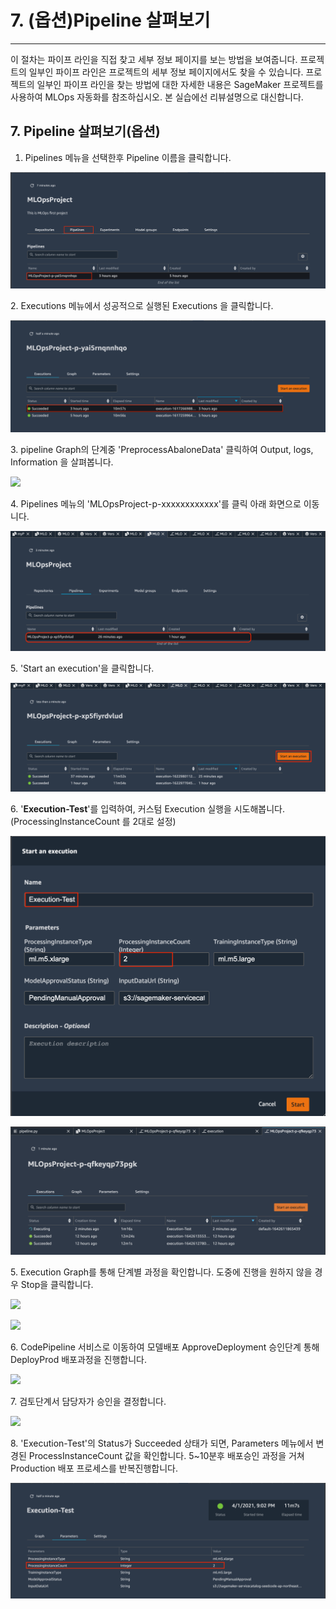 # 7. (옵션)Pipeline 살펴보기

***

이 절차는 파이프 라인을 직접 찾고 세부 정보 페이지를 보는 방법을 보여줍니다. 프로젝트의 일부인 파이프 라인은 프로젝트의 세부 정보 페이지에서도 찾을 수 있습니다. 프로젝트의 일부인 파이프 라인을 찾는 방법에 대한 자세한 내용은 SageMaker 프로젝트를 사용하여 MLOps 자동화를 참조하십시오. 본 실습에선 리뷰설명으로 대신합니다.

## 7. Pipeline 살펴보기(옵션)

1. Pipelines 메뉴을 선택한후 Pipeline 이름을 클릭합니다.

![](<../.gitbook/assets/Screen Shot 2021-04-01 at 8.44.49 PM.png>)

2\. Executions 메뉴에서 성공적으로 실행된 Executions 을 클릭합니다.

![](<../.gitbook/assets/Screen Shot 2021-04-01 at 8.47.40 PM (1).png>)

3\. pipeline Graph의 단계중 'PreprocessAbaloneData' 클릭하여 Output, logs, Information 을 살펴봅니다.

![](<../.gitbook/assets/스크린샷 2022-01-20 오후 3.02.49.png>)

4\. Pipelines 메뉴의 'MLOpsProject-p-xxxxxxxxxxxx'를 클릭 아래 화면으로 이동니다.

![](<../.gitbook/assets/Screen Shot 2021-06-06 at 9.26.54 PM.png>)

5\. 'Start an execution'을 클릭합니다.

![](<../.gitbook/assets/Screen Shot 2021-06-06 at 9.26.31 PM.png>)

6\. '**Execution-Test**'를 입력하여, 커스텀 Execution 실행을 시도해봅니다. (ProcessingInstanceCount 를 2대로 설정)

![](<../.gitbook/assets/Screen Shot 2021-04-01 at 9.02.33 PM (1).png>)

![](<../.gitbook/assets/image (19).png>)

5\. Execution Graph를 통해 단계별 과정을 확인합니다. 도중에 진행을 원하지 않을 경우 Stop을 클릭합니다.

![](<../.gitbook/assets/스크린샷 2022-01-20 오후 2.57.04 (1).png>)

![](<../.gitbook/assets/스크린샷 2022-01-20 오후 3.18.59.png>)

6\. CodePipeline 서비스로 이동하여 모델배포 ApproveDeployment 승인단계 통해 DeployProd 배포과정을 진행합니다.

![](<../.gitbook/assets/스크린샷 2022-01-20 오후 3.08.35.png>)

7\. 검토단계서 담당자가 승인을 결정합니다.

![](<../.gitbook/assets/스크린샷 2022-01-20 오후 3.20.24.png>)

8\. 'Execution-Test'의 Status가 Succeeded 상태가 되면, Parameters 메뉴에서 변경된 ProcessInstanceCount 값을 확인합니다. 5\~10분후 배포승인 과정을 거쳐 Production 배포 프로세스를 반복진행합니다.

![](<../.gitbook/assets/Screen Shot 2021-04-01 at 9.50.37 PM.png>)

